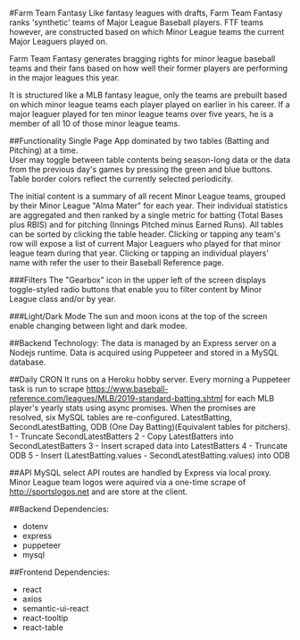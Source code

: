 #Farm Team Fantasy
Like fantasy leagues with drafts, Farm Team Fantasy ranks 'synthetic' teams of Major League Baseball players. FTF teams however, are constructed based on which Minor League teams the current Major Leaguers played on.

Farm Team Fantasy generates bragging rights for minor league baseball teams and their fans based on
how well their former players are performing in the major leagues this year.

It is structured like a MLB fantasy league, only the teams are prebuilt based on which minor league teams
each player played on earlier in his career.  If a major leaguer played for ten minor league teams over five years, he is a member of all 10 of those minor league teams.

##Functionality
Single Page App dominated by two tables (Batting and Pitching) at a time.  
User may toggle between table contents being season-long data or the data from the previous day's games by pressing the green and blue buttons. Table border colors reflect the currently selected periodicity.

The initial content is a summary of all recent Minor League teams, grouped by their Minor League "Alma Mater" for each year.
Their individual statistics are aggregated and then ranked by a single metric for batting (Total Bases plus RBIS) and for pitching
(Innings Pitched minus Earned Runs).
All tables can be sorted by clicking the table header.
Clicking or tapping any team's row will expose a list of current Major Leaguers who played for that minor league team during that year.
Clicking or tapping an individual players' name with refer the user to their Baseball Reference page.

###Filters
The "Gearbox" icon in the upper left of the screen displays toggle-styled radio buttons that enable you to filter content by Minor League class and/or by year.

###Light/Dark Mode
The sun and moon icons at the top of the screen enable changing between light and dark modee.

##Backend Technology:
The data is managed by an Express server on a Nodejs runtime.  Data is acquired using Puppeteer and stored in a MySQL database.  

##Daily CRON
It runs on a Heroku hobby server.  Every morning a Puppeteer task is run to scrape https://www.baseball-reference.com/leagues/MLB/2019-standard-batting.shtml for each MLB player's yearly stats using async promises.  When the promises are resolved, six MySQL
tables are re-configured. LatestBatting, SecondLatestBatting, ODB (One Day Batting)(Equivalent tables for pitchers). 
1 - Truncate SecondLatestBatters 
2 - Copy LatestBatters into SecondLatestBatters
3 - Insert scraped data into LatestBatters
4 - Truncate ODB
5 - Insert (LatestBatting.values - SecondLatestBatting.values) into ODB

##API
MySQL select API routes are handled by Express via local proxy. Minor League team logos were aquired via a one-time scrape of http://sportslogos.net and are store at the client.

##Backend Dependencies:
- dotenv
- express
- puppeteer
- mysql

##Frontend Dependencies:
- react
- axios
- semantic-ui-react
- react-tooltip
- react-table

























